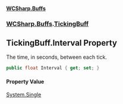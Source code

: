 #### [WCSharp.Buffs](README.md 'README')
### [WCSharp.Buffs](WCSharp.Buffs.md 'WCSharp.Buffs').[TickingBuff](WCSharp.Buffs.TickingBuff.md 'WCSharp.Buffs.TickingBuff')

## TickingBuff.Interval Property

The time, in seconds, between each tick.

```csharp
public float Interval { get; set; }
```

#### Property Value
[System.Single](https://docs.microsoft.com/en-us/dotnet/api/System.Single 'System.Single')